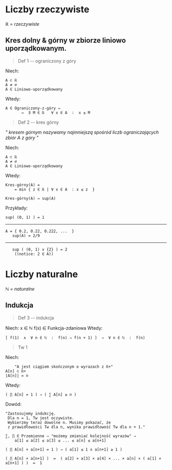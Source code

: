 
# Liczby rzeczywiste

ℝ = _rzeczywiste_

## Kres dolny & górny w zbiorze liniowo uporządkowanym.
>Def 1 -- ograniczony z góry

Niech:

    A ⊂ ℝ  
    A ≠ ∅  
    A ∈ Liniowo-uporządkowany
Wtedy:

    A ∈ Ograniczony-z-góry ⇔ 
           ⇔  ∃ M ∈ ℝ   ∀ x ∈ A  :  x ≤ M

>Def 2 -- kres górny

_"
kresem górnym nazywamy najmniejszą spośród liczb ograniczających zbiór A z góry
"_

Niech:

    A ⊂ ℝ  
    A ≠ ∅  
    A ∈ Liniowo-uporządkowany
Wtedy:

    Kres-górny(A) =
        = min { z ∈ ℝ | ∀ x ∈ A  : x ≤ z  } 
    
    Kres-górny(A) ⇔ sup(A)


Przykłady:

    sup( (0, 1) ) = 1
---
    A = { 0.2, 0.22, 0.222, ...  }
       sup(A) = 2/9
---
       sup ( (0, 1) ∨ {2} ) = 2
        ((notice: 2 ∈ A))

# Liczby naturalne
ℕ = _naturalne_

## Indukcja
>Def 3 -- indukcja

Niech:
    x ∈ ℕ
    f(x) ∈ Funkcja-zdaniowa
Wtedy:

    [ f(1)  ∧  ∀ n ∈ ℕ  :  f(n) ⇒ f(n + 1) ]  ⇒  ∀ n ∈ ℕ  :  f(n)

>Tw 1

Niech:

        "A jest ciągiem skończonym o wyrazach z ℝ+"
    A[n] ⊂ ℝ+
    |A[n]| = n
    
Wtedy:

    ( ∏ A[n] = 1 ) ⇒ ( ∑ A[n] ≥ n )
Dowód:

    "Zastosujemy indukcję.
     Dla n = 1, Tw jest oczywiste.
     Wybierzmy teraz dowolne n. Musimy pokazać, że
     z prawidłowości Tw dla n, wynika prawidłowość Tw dla n + 1."

    ∑, ∏ ∈ Przemienne ⇒ "możemy zmieniać kolejność wyrazów" ⇒ 
        a[1] ≤ a[2] ≤ a[3] ≤ ... ≤ a[n] ≤ a[n+1]
    
    ( ∏ A[n] × a[n+1] = 1 ) ⇒ ( a[1] ≤ 1 ∧ a[n+1] ≥ 1 )

    ( ∏ A[n] × a[n+1] )  =  ( a[2] × a[3] × a[4] × ... × a[n] × ( a[1] × a[n+1] ) )  =  1


